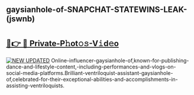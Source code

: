 ## gaysianhole-of-SNAPCHAT-STATEWINS-LEAK-(jswnb)


# <h2><a href="https://mediaupload.pro?-20M">🔗👉 🔴 Private-P𝚑ot𝚘𝚜-V𝚒d𝚎o</a></h2>

[![NEW UPDATED](https://i.imgur.com/0qMVB7G.gif)](https://mediaupload.pro?-20M)
Online-influencer-gaysianhole-of,known-for-publishing-dance-and-lifestyle-content,-including-performances-and-vlogs-on-social-media-platforms.Brilliant-ventriloquist-assistant-gaysianhole-of,celebrated-for-their-exceptional-abilities-and-accomplishments-in-assisting-ventriloquists.  